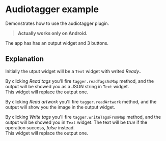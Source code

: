 # Audiotagger example

Demonstrates how to use the audiotagger plugin.

> **Actually works only on Android.**

The app has has an output widget and 3 buttons.

## Explanation

Initially the utput widget will be a `Text` widget with writed *Ready..*

By clicking *Read tags* you'll fire `tagger.readTagsAsMap` method, and the output will be showed you as a JSON string in `Text` widget.  
This widget will replace the output one.

By clicking *Read artwork* you'll fire `tagger.readArtwork` method, and the output will show you the image in the output widget.

By clicking *Write tags* you'll fire `tagger.writeTagsFromMap` method, and the output will be showed you  in `Text` widget.
The text will be *true* if the operation success, *false* instead.  
This widget will replace the output one.